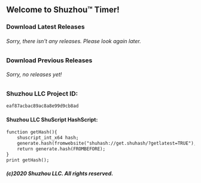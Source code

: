 ## Welcome to Shuzhou™ Timer!
### Download Latest Releases
###### Sorry, there isn't any releases. Please look again later.
### Download Previous Releases
###### Sorry, no releases yet!
### Shuzhou LLC Project ID:
```Markdown
eaf87acbac89ac8a8e99d9cb8ad
```
#### Shuzhou LLC ShuScript HashScript:
```Markdown
function getHash(){
    shuscript_int_x64 hash;
    generate.hash(fromwebsite("shuhash://get.shuhash/?getlatest=TRUE"),getElementbyId hash);
    return generate.hash(FROMBEFORE);
}
print getHash();
```
##### (c)2020 Shuzhou LLC. All rights reserved.
